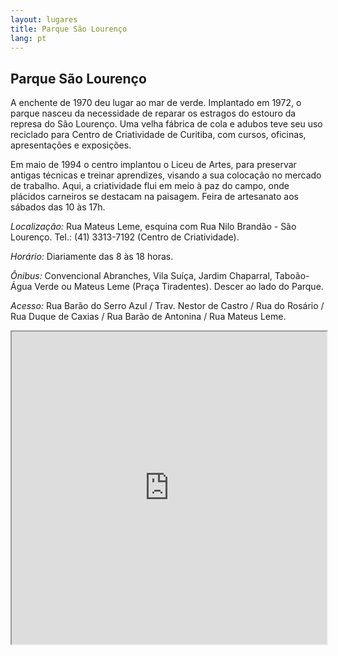 ```yaml
---
layout: lugares
title: Parque São Lourenço
lang: pt
---
```


## Parque São Lourenço


A enchente de 1970 deu lugar ao mar de verde. Implantado em 1972, o parque nasceu da necessidade de reparar os estragos do estouro da represa do São Lourenço.
Uma velha fábrica de cola e adubos teve seu uso reciclado para Centro de Criatividade de Curitiba, com cursos, oficinas, apresentações e exposições.

Em maio de 1994 o centro implantou o Liceu de Artes, para preservar antigas técnicas e treinar aprendizes, visando a sua colocação no mercado de trabalho. Aqui, a criatividade flui em meio à paz do campo, onde plácidos carneiros se destacam na paisagem. Feira de artesanato aos sábados das 10 às 17h.

*Localização:*
Rua Mateus Leme, esquina com Rua Nilo Brandão - São Lourenço.
Tel.: (41) 3313-7192 (Centro de Criatividade).

*Horário:*
Diariamente das 8 às 18 horas.

*Ônibus:*
Convencional Abranches, Vila Suíça, Jardim Chaparral, Taboão-Água Verde ou Mateus Leme (Praça Tiradentes). Descer ao lado do Parque.

*Acesso:*
Rua Barão do Serro Azul / Trav. Nestor de Castro / Rua do Rosário / Rua Duque de Caxias / Rua Barão de Antonina / Rua Mateus Leme.

<iframe style="width:100%; height:500px;" src="https://a.tiles.mapbox.com/v3/nolram.il4llb4d/attribution,zoompan,zoomwheel,geocoder,share.html"></iframe>

